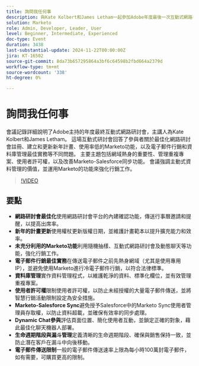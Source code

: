 ```yaml
---
title: 詢問我任何事
description: 與Kate Kolbert和James Letham一起參加Adobe年度最後一次互動式網路研討會，內容涵蓋網路研討會最佳化、計畫更新、未充分利用的Marketo功能、電子郵件行銷最佳作法、資料庫管理、使用者許可權、Marketo-Salesforce同步、動態聊天參與和生命週期階段。
solution: Marketo
role: Admin, Developer, Leader, User
level: Beginner, Intermediate, Experienced
doc-type: Event
duration: 3438
last-substantial-update: 2024-11-22T00:00:00Z
jira: KT-16502
source-git-commit: 8da73b657295864a3bf6c64598b2fbd664a2379d
workflow-type: tm+mt
source-wordcount: '338'
ht-degree: 0%

---
```



# 詢問我任何事

會議記錄詳細說明了Adobe主持的年度最終互動式網路研討會，主講人為Kate Kolbert和James Letham。 這場互動式研討會回答了參與者關於最佳化網路研討會註冊、建立和更新新年計畫、使用率低的Marketo功能，以及電子郵件行銷和資料庫管理最佳實務等不同問題。 主要主題包括網域熱身的重要性、管理重複專案、使用者許可權，以及改善Marketo-Salesforce同步功能。 會議強調主動式資料管理的價值，並運用Marketo的功能來強化行銷工作。

>[!VIDEO](https://video.tv.adobe.com/v/3438195/?learn=on&enablevpops)

## 要點

* **網路研討會最佳化**&#x200B;使用網路研討會平台的內建確認功能，傳送行事曆邀請和提醒，以提高出席率。
* **新年的計畫更新**&#x200B;使用權杖更新版權日期，並維護計畫範本以提升擴充能力和效率。
* **未充分利用的Marketo功能**&#x200B;利用隨機抽樣、互動式網路研討會及動態聊天等功能，強化行銷工作。
* **電子郵件行銷最佳實務**&#x200B;在傳送電子郵件之前先熱身網域（尤其是使用專用IP），並避免使用Marketo進行冷電子郵件行銷，以符合法律標準。
* **資料庫管理**&#x200B;實作資料管理程式，以維護乾淨的資料、標準化欄位，並有效管理重複專案。
* **使用者許可權**&#x200B;限制使用者許可權，以防止未經授權的大量電子郵件傳送，並將智慧行銷活動限制設定為安全措施。
* **Marketo-Salesforce Sync**&#x200B;避免授予Salesforce中的Marketo Sync使用者管理員存取權，以防止資料超載，並確保有效率的同步處理。
* **Dynamic Chat參與**&#x200B;評估頁面位置、簡化使用者互動，並鎖定正確的對象，藉此最佳化聊天機器人部署。
* **生命週期階段與漏斗管理**&#x200B;定義清晰的生命週期階段、確保與銷售保持一致，並防止潛在客戶在漏斗中向後移動。
* **電子郵件傳送限制**&#x200B;一般的電子郵件傳送速率上限為每小時100萬封電子郵件，如有需要，可購買更高的限制。
